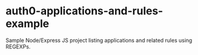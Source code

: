 # auth0-applications-and-rules-example
Sample Node/Express JS project listing applications and related rules using REGEXPs.
